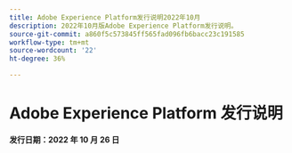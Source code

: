 ```yaml
---
title: Adobe Experience Platform发行说明2022年10月
description: 2022年10月版Adobe Experience Platform发行说明。
source-git-commit: a860f5c573845ff565fad096fb6bacc23c191585
workflow-type: tm+mt
source-wordcount: '22'
ht-degree: 36%

---
```


# Adobe Experience Platform 发行说明

**发行日期：2022 年 10 月 26 日**
